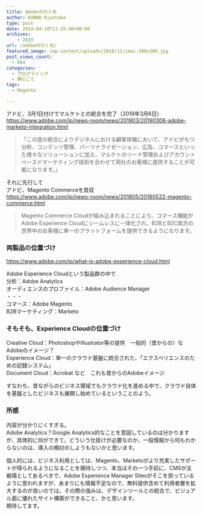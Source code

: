 ```yaml
---
title: Adobeの行く先
author: KONNO Kiyotaka
type: post
date: 2019-04-10T11:25:40+00:00
archives:
    - 2019
url: /adobeの行く先/
featured_image: /wp-content/uploads/2018/11/imac-300x300.jpg
post_views_count:
  - 664
categories:
  - プログラミング
  - 関心ごと
tags:
  - Magento

---
```

アドビ、3月1日付けでマルケトとの統合を完了（2019年3月6日）  
<a href="https://www.adobe.com/jp/news-room/news/201903/20190306-adobe-marketo-integration.html" target="_blank" rel="noopener noreferrer">https://www.adobe.com/jp/news-room/news/201903/20190306-adobe-marketo-integration.html</a>

> 「この度の統合によりデジタルにおける顧客体験において、アドビがもつ分析、コンテンツ管理、パーソナライゼーション、広告、コマースといった様々なソリューションに加え、マルケトのリード管理およびアカウントベースドマーケティング技術を合わせて両社のお客様に提供することが可能になります。」

それに先行して  
アドビ、Magento Commerceを買収  
<a href="https://www.adobe.com/jp/news-room/news/201805/20180522-magento-commerce.html" target="_blank" rel="noopener noreferrer">https://www.adobe.com/jp/news-room/news/201805/20180522-magento-commerce.html</a>

> Magento Commerce Cloudが組み込まれることにより、コマース機能がAdobe Experience Cloudにシームレスに一体化され、B2BとB2C両方の世界中のお客様に単一のプラットフォームを提供できるようになります。

### 両製品の位置づけ

<a href="https://www.adobe.com/jp/what-is-adobe-experience-cloud.html" target="_blank" rel="noopener noreferrer">https://www.adobe.com/jp/what-is-adobe-experience-cloud.html</a>

Adobe Experience Cloudという製品群の中で  
分析：Adobe Analytics  
オーディエンスのプロファイル：Adobe Audience Manager  
・・・  
コマース：Adobe Magento  
B2Bマーケティング：Marketo

### そもそも、Experience Cloudの位置づけ

Creative Cloud：PhotoshopやIllustrator等の提供　一般的（昔からの）なAdobeのイメージ？  
Experience Cloud：単一のクラウド基盤に統合された、「エクスペリエンスのための記録システム」  
Document Cloud：Acrobat など　これも昔からのAdobeイメージ

すなわち、昔ながらのビジネス領域でもクラウド化を進める中で、クラウド自体を基盤としたビジネスも展開し始めているということのよう。

### 所感

内容が分かりにくすぎる。  
Adobe Analytics？Google Analytics的なことを意図しているのは分かりますが、具体的に何ができて、どういう仕掛けが必要なのか、一般情報から何もわからないのは、導入の検討のしようもないかと思います。

個人的には、ビジネス利用としては、Magento、Marketoがより充実したサポートが得られるようになることを期待しつつ、本当はその一つ手前に、CMSが主戦場としてあるべきで、Adobe Experience Manager Sitesがそこを担っているように思われますが、あまりにも情報不足なので、無料提供含めて利用者層を拡大するのが良いのでは。その際の強みは、デザインツールとの統合で、ビジュアル面に優れたサイト構築ができること、かと思います。  
期待してます。